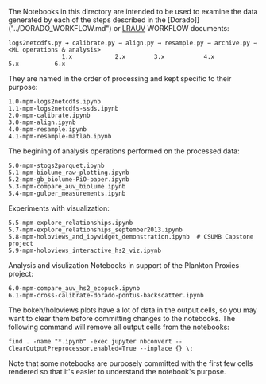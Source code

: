 The Notebooks in this directory are intended to be used to examine the data
generated by each of the steps described in the [Dorado]]("../DORADO_WORKFLOW.md")
or [LRAUV]("../LRAUV_WORKFLOW.md") WORKFLOW documents:

    logs2netcdfs.py → calibrate.py → align.py → resample.py → archive.py → <ML operations & analysis>
                   1.x            2.x        3.x           4.x          5.x          6.x

They are named in the order of processing and kept specific to their purpose:

    1.0-mpm-logs2netcdfs.ipynb
    1.1-mpm-logs2netcdfs-ssds.ipynb
    2.0-mpm-calibrate.ipynb
    3.0-mpm-align.ipynb
    4.0-mpm-resample.ipynb
    4.1-mpm-resample-matlab.ipynb

The begining of analysis operations performed on the processed data:

    5.0-mpm-stoqs2parquet.ipynb
    5.1-mpm-biolume_raw-plotting.ipynb
    5.2-mpm-gb_biolume-PiO-paper.ipynb
    5.3-mpm-compare_auv_biolume.ipynb
    5.4-mpm-gulper_measurements.ipynb

Experiments with visualization:

    5.5-mpm-explore_relationships.ipynb
    5.7-mpm-explore_relationships_september2013.ipynb
    5.8-mpm-holoviews_and_ipywidget_demonstration.ipynb  # CSUMB Capstone project
    5.9-mpm-holoviews_interactive_hs2_viz.ipynb

Analysis and visulization Notebooks in support of the Plankton Proxies project:

    6.0-mpm-compare_auv_hs2_ecopuck.ipynb
    6.1-mpm-cross-calibrate-dorado-pontus-backscatter.ipynb


The bokeh/holoviews plots have a lot of data in the output cells, so you may want to
clear them before committing changes to the notebooks. The following command will
remove all output cells from the notebooks:

    find . -name "*.ipynb" -exec jupyter nbconvert --ClearOutputPreprocessor.enabled=True --inplace {} \;

Note that some notebooks are purposely committed with the first few cells rendered so 
that it's easier to understand the notebook's purpose.